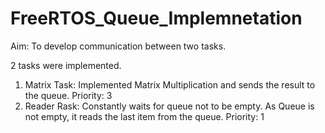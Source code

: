 # FreeRTOS_Queue_Implemnetation
Aim: To develop communication between two tasks. 

2 tasks were implemented.
  1. Matrix Task: Implemented Matrix Multiplication and sends the result to the queue.
                  Priority: 3
  2. Reader Rask: Constantly waits for queue not to be empty. As Queue is not empty, it reads the last item from the queue.
                  Priority: 1

